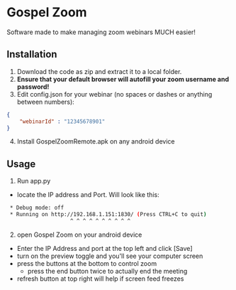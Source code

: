 # Gospel Zoom

Software made to make managing zoom webinars MUCH easier!

## Installation

1. Download the code as zip and extract it to a local folder.
2. __Ensure that your default browser will autofill your zoom username and password!__
3. Edit config.json for your webinar (no spaces or dashes or anything between numbers):

```json
{
    "webinarId" : "12345678901"
}
```
4. Install GospelZoomRemote.apk on any android device

## Usage

1. Run app.py
* locate the IP address and Port. Will look like this:
```bash
 * Debug mode: off
 * Running on http://192.168.1.151:1830/ (Press CTRL+C to quit)
                    ^ ^ ^ ^ ^ ^ ^ ^ ^ ^
```
2. open Gospel Zoom on your android device
* Enter the IP Address and port at the top left and click [Save]
* turn on the preview toggle and you'll see your computer screen
* press the buttons at the bottom to control zoom
    * press the end button twice to actually end the meeting
* refresh button at top right will help if screen feed freezes

